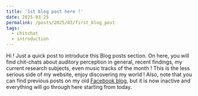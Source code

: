 ```yaml
---
title: '1st blog post here !'
date: 2025-03-25
permalink: /posts/2025/03/first_blog_post
tags:
  - chitchat
  - introduction
---
```


Hi ! Just a quick post to introduce this Blog posts section. On here, you will find chit-chats about auditory perception in general, recent findings, my current research subjects, even music tracks of the month ! This is the less serious side of my website, enjoy discovering my world !
Also, note that you can find previous posts on my old [Facebook blog](https://www.facebook.com/melomanelibre/), but it is now inactive and everything will go through here starting from today.

<!-- Headings are cool
======

You can have many headings
======

Aren't headings cool?
------ -->